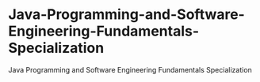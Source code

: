 # Java-Programming-and-Software-Engineering-Fundamentals-Specialization
Java Programming and Software Engineering Fundamentals Specialization
